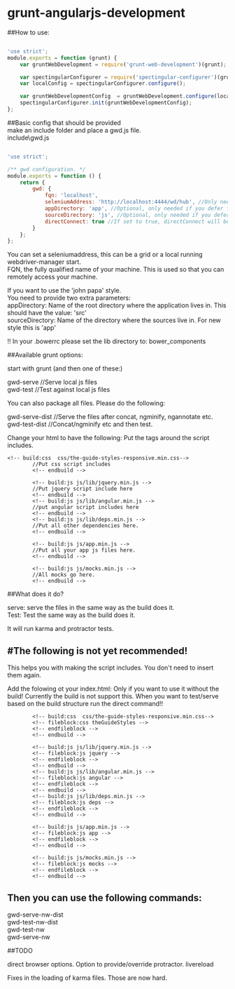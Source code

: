 # grunt-angularjs-development


##How to use:  
```javascript

'use strict';
module.exports = function (grunt) {
    var gruntWebDevelopment = require('grunt-web-development')(grunt);

    var spectingularConfigurer = require('spectingular-configurer')(grunt, __dirname);
    var localConfig = spectingularConfigurer.configure();

    var gruntWebDevelopmentConfig  = gruntWebDevelopment.configure(localConfig.gwd);
    spectingularConfigurer.init(gruntWebDevelopmentConfig);
};
```


##Basic config that should be provided  
make an include folder and place a gwd.js file.  
include\gwd.js  


```javascript  

'use strict';

/** gwd configuration. */
module.exports = function () {
    return {
        gwd: {
            fqn: 'localhost',
            seleniumAddress: 'http://localhost:4444/wd/hub', //Only needed if directConnect === false.
            appDirectory: 'app', //Optional, only needed if you defer from the default which is app.
            sourceDirectory: 'js', //Optional, only needed if you defer from the default which is js.
            directConnect: true //If set to true, directConnect will be used by protractor. No seleniumserver is needed
        }
    };
};
```

You can set a seleniumaddress, this can be a grid or a local running webdriver-manager start.  
FQN, the fully qualified name of your machine. This is used so that you can remotely access your machine.  

If you want to use the 'john papa' style.  
You need to provide two extra parameters:  
appDirectory: Name of the root directory where the application lives in. This should have the value: 'src'  
sourceDirectory: Name of the directory where the sources live in. For new style this is 'app'  


!! In your .bowerrc please set the lib directory to: bower_components  

##Available grunt options:

start with grunt (and then one of these:)

gwd-serve //Serve local js files  
gwd-test //Test against local js files  

You can also package all files.
Please do the following:

gwd-serve-dist //Serve the files after concat, ngminify, ngannotate etc.  
gwd-test-dist //Concat/ngminify etc and then test.  

Change your html to have the following:
Put the <!-- build --> tags around the script includes.
```
<!-- build:css  css/the-guide-styles-responsive.min.css-->
        //Put css script includes
        <!-- endbuild -->
        
        <!-- build:js js/lib/jquery.min.js -->
        //Put jquery script include here
        <!-- endbuild -->
        <!-- build:js js/lib/angular.min.js -->
        //put angular script includes here
        <!-- endbuild -->
        <!-- build:js js/lib/deps.min.js -->
        //Put all other dependencies here.
        <!-- endbuild -->
        
        <!-- build:js js/app.min.js -->
        //Put all your app js files here.
        <!-- endbuild -->
        
        <!-- build:js js/mocks.min.js -->
        //All mocks go here.
        <!-- endbuild -->
```


##What does it do?

serve: serve the files in the same way as the build does it.  
Test: Test the same way as the build does it.  

It will run karma and protractor tests.

#The following is not yet recommended!
---
This helps you with making the script includes.
You don't need to insert them again.


Add the folowing ot your index.html:
Only if you want to use it without the build!
Currently the build is not support this.
When you want to test/serve based on the build structure run the direct command!!
```
		<!-- build:css  css/the-guide-styles-responsive.min.css-->
        <!-- fileblock:css theGuideStyles -->
        <!-- endfileblock -->
        <!-- endbuild -->
        
        <!-- build:js js/lib/jquery.min.js -->
        <!-- fileblock:js jquery -->
        <!-- endfileblock -->
        <!-- endbuild -->
        <!-- build:js js/lib/angular.min.js -->
        <!-- fileblock:js angular -->
        <!-- endfileblock -->
        <!-- endbuild -->
        <!-- build:js js/lib/deps.min.js -->
        <!-- fileblock:js deps -->
        <!-- endfileblock -->
        <!-- endbuild -->
        
        <!-- build:js js/app.min.js -->
        <!-- fileblock:js app -->
        <!-- endfileblock -->
        <!-- endbuild -->
        
        <!-- build:js js/mocks.min.js -->
        <!-- fileblock:js mocks -->
        <!-- endfileblock -->
        <!-- endbuild -->
```

## Then you can use the following commands:  
gwd-serve-nw-dist  
gwd-test-nw-dist  
gwd-test-nw  
gwd-serve-nw 


##TODO

direct browser options.
Option to provide/override protractor.
livereload

Fixes in the loading of karma files. Those are now hard.